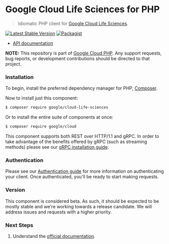 # Google Cloud Life Sciences for PHP

> Idiomatic PHP client for [Google Cloud Life Sciences](https://cloud.google.com/life-sciences).

[![Latest Stable Version](https://poser.pugx.org/google/cloud-life-sciences/v/stable)](https://packagist.org/packages/google/cloud-life-sciences) [![Packagist](https://img.shields.io/packagist/dm/google/cloud-life-sciences.svg)](https://packagist.org/packages/google/cloud-life-sciences)

* [API documentation](http://googleapis.github.io/google-cloud-php/#/docs/cloud-life-sciences/latest/lifesciences/readme)

**NOTE:** This repository is part of [Google Cloud PHP](https://github.com/googleapis/google-cloud-php). Any
support requests, bug reports, or development contributions should be directed to
that project.

### Installation

To begin, install the preferred dependency manager for PHP, [Composer](https://getcomposer.org/).

Now to install just this component:

```sh
$ composer require google/cloud-life-sciences
```

Or to install the entire suite of components at once:

```sh
$ composer require google/cloud
```

This component supports both REST over HTTP/1.1 and gRPC. In order to take advantage of the benefits offered by gRPC (such as streaming methods)
please see our [gRPC installation guide](https://cloud.google.com/php/grpc).

### Authentication

Please see our [Authentication guide](https://github.com/googleapis/google-cloud-php/blob/main/AUTHENTICATION.md) for more information
on authenticating your client. Once authenticated, you'll be ready to start making requests.

### Version

This component is considered beta. As such, it should be expected to be mostly
stable and we're working towards a release candidate. We will address issues
and requests with a higher priority.

### Next Steps

1. Understand the [official documentation](https://cloud.google.com/life-sciences/docs).

